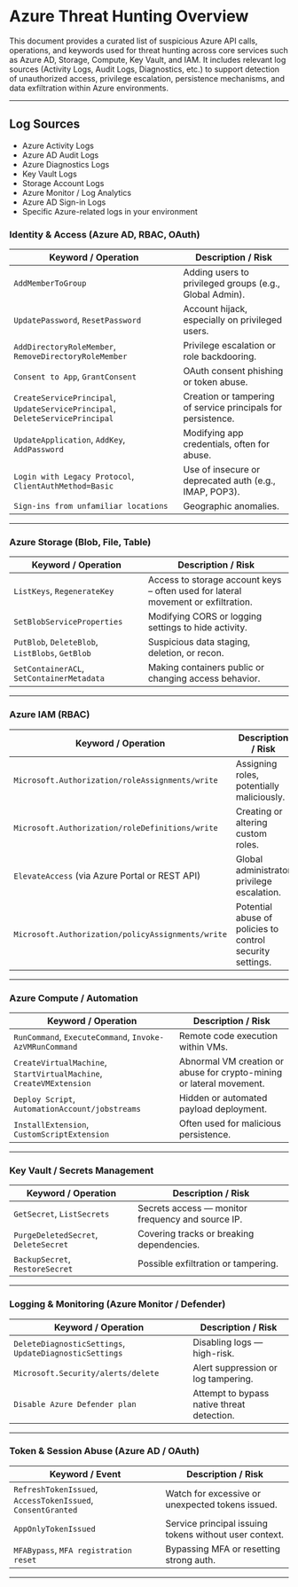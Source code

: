 # Azure Threat Hunting Overview

This document provides a curated list of suspicious Azure API calls, operations, and keywords used for threat hunting across core services such as Azure AD, Storage, Compute, Key Vault, and IAM. It includes relevant log sources (Activity Logs, Audit Logs, Diagnostics, etc.) to support detection of unauthorized access, privilege escalation, persistence mechanisms, and data exfiltration within Azure environments.

---

## Log Sources
- Azure Activity Logs	  
- Azure AD Audit Logs	  
- Azure Diagnostics Logs	  
- Key Vault Logs	 
- Storage Account Logs	  
- Azure Monitor / Log Analytics
- Azure AD Sign-in Logs	 
- Specific Azure-related logs in your environment


### Identity & Access (Azure AD, RBAC, OAuth)

| **Keyword / Operation**                                                      | **Description / Risk**                                       |
| ---------------------------------------------------------------------------- | ------------------------------------------------------------ |
| `AddMemberToGroup`                                                           | Adding users to privileged groups (e.g., Global Admin).      |
| `UpdatePassword`, `ResetPassword`                                            | Account hijack, especially on privileged users.              |
| `AddDirectoryRoleMember`, `RemoveDirectoryRoleMember`                        | Privilege escalation or role backdooring.                    |
| `Consent to App`, `GrantConsent`                                             | OAuth consent phishing or token abuse.                       |
| `CreateServicePrincipal`, `UpdateServicePrincipal`, `DeleteServicePrincipal` | Creation or tampering of service principals for persistence. |
| `UpdateApplication`, `AddKey`, `AddPassword`                                 | Modifying app credentials, often for abuse.                  |
| `Login with Legacy Protocol`, `ClientAuthMethod=Basic`                       | Use of insecure or deprecated auth (e.g., IMAP, POP3).       |
| `Sign-ins from unfamiliar locations`                                         | Geographic anomalies.                                        |

---

### Azure Storage (Blob, File, Table)

| **Keyword / Operation**                         | **Description / Risk**                                                            |
| ----------------------------------------------- | --------------------------------------------------------------------------------- |
| `ListKeys`, `RegenerateKey`                     | Access to storage account keys – often used for lateral movement or exfiltration. |
| `SetBlobServiceProperties`                      | Modifying CORS or logging settings to hide activity.                              |
| `PutBlob`, `DeleteBlob`, `ListBlobs`, `GetBlob` | Suspicious data staging, deletion, or recon.                                      |
| `SetContainerACL`, `SetContainerMetadata`       | Making containers public or changing access behavior.                             |

---

### Azure IAM (RBAC)

| **Keyword / Operation**                           | **Description / Risk**                                    |
| ------------------------------------------------- | --------------------------------------------------------- |
| `Microsoft.Authorization/roleAssignments/write`   | Assigning roles, potentially maliciously.                 |
| `Microsoft.Authorization/roleDefinitions/write`   | Creating or altering custom roles.                        |
| `ElevateAccess` (via Azure Portal or REST API)    | Global administrator privilege escalation.                |
| `Microsoft.Authorization/policyAssignments/write` | Potential abuse of policies to control security settings. |

---

### Azure Compute / Automation

| **Keyword / Operation**                                            | **Description / Risk**                                               |
| ------------------------------------------------------------------ | -------------------------------------------------------------------- |
| `RunCommand`, `ExecuteCommand`, `Invoke-AzVMRunCommand`            | Remote code execution within VMs.                                    |
| `CreateVirtualMachine`, `StartVirtualMachine`, `CreateVMExtension` | Abnormal VM creation or abuse for crypto-mining or lateral movement. |
| `Deploy Script`, `AutomationAccount/jobstreams`                    | Hidden or automated payload deployment.                              |
| `InstallExtension`, `CustomScriptExtension`                        | Often used for malicious persistence.                                |

---

### Key Vault / Secrets Management

| **Keyword / Operation**              | **Description / Risk**                            |
| ------------------------------------ | ------------------------------------------------- |
| `GetSecret`, `ListSecrets`           | Secrets access — monitor frequency and source IP. |
| `PurgeDeletedSecret`, `DeleteSecret` | Covering tracks or breaking dependencies.         |
| `BackupSecret`, `RestoreSecret`      | Possible exfiltration or tampering.               |

---

### Logging & Monitoring (Azure Monitor / Defender)

| **Keyword / Operation**                                | **Description / Risk**                     |
| ------------------------------------------------------ | ------------------------------------------ |
| `DeleteDiagnosticSettings`, `UpdateDiagnosticSettings` | Disabling logs — high-risk.                |
| `Microsoft.Security/alerts/delete`                     | Alert suppression or log tampering.        |
| `Disable Azure Defender plan`                          | Attempt to bypass native threat detection. |

---

### Token & Session Abuse (Azure AD / OAuth)

| **Keyword / Event**                                  | **Description / Risk**                                  |
| ---------------------------------------------------- | ------------------------------------------------------- |
| `RefreshTokenIssued`, `AccessTokenIssued`, `ConsentGranted` | Watch for excessive or unexpected tokens issued.        |
| `AppOnlyTokenIssued`                                 | Service principal issuing tokens without user context.  |
| `MFABypass`, `MFA registration reset`                | Bypassing MFA or resetting strong auth.                 |

---

